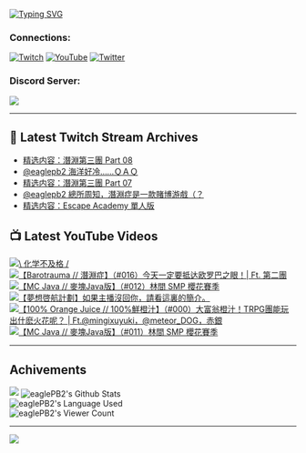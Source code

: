 <!--### Hello people, I'm EaglePB2 - The one who building something for fun 👋
Thank you for standby for this profile.   
The purpose of this profile is coming soon.   
You may come back later, as you wish if this readme.md is updated.   -->

<a href="https://git.io/typing-svg"><img src="https://readme-typing-svg.herokuapp.com?font=Fira+Code&duration=1000&pause=5000&vCenter=true&random=false&width=500&lines=%F0%9F%91%8B+Hello+Everyone%2C+I'm+EaglePB2.;%F0%9F%99%87+Thank+you+for+stopping+by+my+profile.+;%F0%9F%94%AD+%3D%3D%3D%3D+%F0%9F%94%AD;%F0%9F%91%8B+%E4%BD%A0%E5%A5%BD%EF%BC%8C%E6%AD%A1%E8%BF%8E%E4%BE%86%E5%88%B0%E6%88%91%E7%9A%84%E4%BB%A3%E7%A2%BC%E5%BA%AB%E3%80%82;%F0%9F%99%87+%E6%84%9F%E8%AC%9D%E5%89%8D%E4%BE%86%E5%8F%83%E8%A7%80%E5%B0%8F%E5%B1%8B+owo~" alt="Typing SVG" /></a>

### Connections:

[![Twitch](https://img.shields.io/badge/Twitch-9347FF?style=flat-square&logo=twitch&logoColor=white)](https://www.twitch.tv/eaglepb2)
[![YouTube](https://img.shields.io/badge/YouTube-%23FF0000.svg?style=flat-square&logo=YouTube&logoColor=white)](https://www.youtube.com/eaglepb2)
[![Twitter](https://img.shields.io/badge/Twitter-%231DA1F2.svg?style=flat-square&logo=Twitter&logoColor=white)](https://twitter.com/eaglepb2)

### Discord Server:

[![](https://invidget.switchblade.xyz/qKrub9b?theme=dark&language=ch)](https://discord.gg/qKrub9b)

---

## 👾 Latest Twitch Stream Archives
<!-- TWITCH:START -->
- [精选内容：潛淵第三團 Part 08](https://www.twitch.tv/videos/2217324555)
- [@eaglepb2 海洋好冷……ＱＡＱ](https://www.twitch.tv/videos/2217213522)
- [精选内容：潛淵第三團 Part 07](https://www.twitch.tv/videos/2216502122)
- [@eaglepb2 總所周知，潛淵症是一款賭博游戲（？](https://www.twitch.tv/videos/2216366518)
- [精选内容：Escape Academy 單人版](https://www.twitch.tv/videos/2215666031)
<!-- TWITCH:END -->



## 📺 Latest YouTube Videos
<!-- YOUTUBE:START -->
<!-- YOUTUBE:END -->

<!-- BEGIN YOUTUBE-CARDS -->
<a href="https://www.youtube.com/watch?v=i3mi2m1e4jA">
  <picture>
    <source media="(prefers-color-scheme: dark)" srcset="https://ytcards.demolab.com/?id=i3mi2m1e4jA&title=%5C+%E5%8C%96%E5%AD%A6%E4%B8%8D%E5%8F%8A%E6%A0%BC+%2F&lang=zh&timestamp=1722923794&background_color=%230d1117&title_color=%23ffffff&stats_color=%23dedede&max_title_lines=1&width=250&border_radius=5&duration=21">
    <img src="https://ytcards.demolab.com/?id=i3mi2m1e4jA&title=%5C+%E5%8C%96%E5%AD%A6%E4%B8%8D%E5%8F%8A%E6%A0%BC+%2F&lang=zh&timestamp=1722923794&background_color=%23ffffff&title_color=%2324292f&stats_color=%2357606a&max_title_lines=1&width=250&border_radius=5&duration=21" alt="\ 化学不及格 /" title="\ 化学不及格 /">
  </picture>
</a>
<a href="https://www.youtube.com/watch?v=LN765xh96eU">
  <picture>
    <source media="(prefers-color-scheme: dark)" srcset="https://ytcards.demolab.com/?id=LN765xh96eU&title=%E3%80%90Barotrauma+%2F%2F+%E6%BD%9B%E6%B7%B5%E7%97%87%E3%80%91%EF%BC%88%23016%EF%BC%89%E4%BB%8A%E5%A4%A9%E4%B8%80%E5%AE%9A%E8%A6%81%E6%8A%B5%E8%BE%BE%E6%AC%A7%E7%BD%97%E5%B7%B4%E4%B9%8B%E7%9C%BC%EF%BC%81%7C+Ft.+%E7%AC%AC%E4%BA%8C%E5%9C%98&lang=zh&timestamp=1722923221&background_color=%230d1117&title_color=%23ffffff&stats_color=%23dedede&max_title_lines=1&width=250&border_radius=5&duration=10189">
    <img src="https://ytcards.demolab.com/?id=LN765xh96eU&title=%E3%80%90Barotrauma+%2F%2F+%E6%BD%9B%E6%B7%B5%E7%97%87%E3%80%91%EF%BC%88%23016%EF%BC%89%E4%BB%8A%E5%A4%A9%E4%B8%80%E5%AE%9A%E8%A6%81%E6%8A%B5%E8%BE%BE%E6%AC%A7%E7%BD%97%E5%B7%B4%E4%B9%8B%E7%9C%BC%EF%BC%81%7C+Ft.+%E7%AC%AC%E4%BA%8C%E5%9C%98&lang=zh&timestamp=1722923221&background_color=%23ffffff&title_color=%2324292f&stats_color=%2357606a&max_title_lines=1&width=250&border_radius=5&duration=10189" alt="【Barotrauma // 潛淵症】（#016）今天一定要抵达欧罗巴之眼！| Ft. 第二團" title="【Barotrauma // 潛淵症】（#016）今天一定要抵达欧罗巴之眼！| Ft. 第二團">
  </picture>
</a>
<a href="https://www.youtube.com/watch?v=F-rVEDKmjnc">
  <picture>
    <source media="(prefers-color-scheme: dark)" srcset="https://ytcards.demolab.com/?id=F-rVEDKmjnc&title=%E3%80%90MC+Java+%2F%2F+%E9%BA%A5%E5%A1%8AJava%E7%89%88%E3%80%91%EF%BC%88%23012%EF%BC%89%E6%9E%97%E9%96%93+SMP+%E6%AB%BB%E8%8A%B1%E8%B3%BD%E5%AD%A3&lang=zh&timestamp=1722838322&background_color=%230d1117&title_color=%23ffffff&stats_color=%23dedede&max_title_lines=1&width=250&border_radius=5&duration=15236">
    <img src="https://ytcards.demolab.com/?id=F-rVEDKmjnc&title=%E3%80%90MC+Java+%2F%2F+%E9%BA%A5%E5%A1%8AJava%E7%89%88%E3%80%91%EF%BC%88%23012%EF%BC%89%E6%9E%97%E9%96%93+SMP+%E6%AB%BB%E8%8A%B1%E8%B3%BD%E5%AD%A3&lang=zh&timestamp=1722838322&background_color=%23ffffff&title_color=%2324292f&stats_color=%2357606a&max_title_lines=1&width=250&border_radius=5&duration=15236" alt="【MC Java // 麥塊Java版】（#012）林間 SMP 櫻花賽季" title="【MC Java // 麥塊Java版】（#012）林間 SMP 櫻花賽季">
  </picture>
</a>
<a href="https://www.youtube.com/watch?v=YUYCWvsF4MI">
  <picture>
    <source media="(prefers-color-scheme: dark)" srcset="https://ytcards.demolab.com/?id=YUYCWvsF4MI&title=%E3%80%90%E5%A4%A2%E6%83%B3%E5%95%93%E8%88%AA%E8%A8%88%E5%8A%83%E3%80%91%E5%A6%82%E6%9E%9C%E4%B8%BB%E6%92%AD%E6%B2%92%E5%9B%9E%E4%BD%A0%EF%BC%8C%E8%AB%8B%E7%9C%8B%E9%80%99%E8%A3%8F%E7%9A%84%E7%B0%A1%E4%BB%8B%E3%80%82&lang=zh&timestamp=1722830145&background_color=%230d1117&title_color=%23ffffff&stats_color=%23dedede&max_title_lines=1&width=250&border_radius=5&duration=0">
    <img src="https://ytcards.demolab.com/?id=YUYCWvsF4MI&title=%E3%80%90%E5%A4%A2%E6%83%B3%E5%95%93%E8%88%AA%E8%A8%88%E5%8A%83%E3%80%91%E5%A6%82%E6%9E%9C%E4%B8%BB%E6%92%AD%E6%B2%92%E5%9B%9E%E4%BD%A0%EF%BC%8C%E8%AB%8B%E7%9C%8B%E9%80%99%E8%A3%8F%E7%9A%84%E7%B0%A1%E4%BB%8B%E3%80%82&lang=zh&timestamp=1722830145&background_color=%23ffffff&title_color=%2324292f&stats_color=%2357606a&max_title_lines=1&width=250&border_radius=5&duration=0" alt="【夢想啓航計劃】如果主播沒回你，請看這裏的簡介。" title="【夢想啓航計劃】如果主播沒回你，請看這裏的簡介。">
  </picture>
</a>
<a href="https://www.youtube.com/watch?v=N7KQ9rBdayY">
  <picture>
    <source media="(prefers-color-scheme: dark)" srcset="https://ytcards.demolab.com/?id=N7KQ9rBdayY&title=%E3%80%90100%25+Orange+Juice+%2F%2F+100%25%E9%AE%AE%E6%A9%99%E6%B1%81%E3%80%91%EF%BC%88%23000%EF%BC%89%E5%A4%A7%E5%AF%8C%E7%BF%81%E6%A9%99%E6%B1%81%EF%BC%81TRPG%E5%9C%98%E8%83%BD%E7%8E%A9%E5%87%BA%E4%BB%80%E9%BA%BD%E7%81%AB%E8%8A%B1%E5%91%A2%EF%BC%9F+%7C+Ft.%40mingixuyuki%EF%BC%8C%40meteor_DOG%EF%BC%8C%E8%B5%A4%E9%8A%80&lang=zh&timestamp=1722757669&background_color=%230d1117&title_color=%23ffffff&stats_color=%23dedede&max_title_lines=1&width=250&border_radius=5&duration=14061">
    <img src="https://ytcards.demolab.com/?id=N7KQ9rBdayY&title=%E3%80%90100%25+Orange+Juice+%2F%2F+100%25%E9%AE%AE%E6%A9%99%E6%B1%81%E3%80%91%EF%BC%88%23000%EF%BC%89%E5%A4%A7%E5%AF%8C%E7%BF%81%E6%A9%99%E6%B1%81%EF%BC%81TRPG%E5%9C%98%E8%83%BD%E7%8E%A9%E5%87%BA%E4%BB%80%E9%BA%BD%E7%81%AB%E8%8A%B1%E5%91%A2%EF%BC%9F+%7C+Ft.%40mingixuyuki%EF%BC%8C%40meteor_DOG%EF%BC%8C%E8%B5%A4%E9%8A%80&lang=zh&timestamp=1722757669&background_color=%23ffffff&title_color=%2324292f&stats_color=%2357606a&max_title_lines=1&width=250&border_radius=5&duration=14061" alt="【100% Orange Juice // 100%鮮橙汁】（#000）大富翁橙汁！TRPG團能玩出什麽火花呢？ | Ft.@mingixuyuki，@meteor_DOG，赤銀" title="【100% Orange Juice // 100%鮮橙汁】（#000）大富翁橙汁！TRPG團能玩出什麽火花呢？ | Ft.@mingixuyuki，@meteor_DOG，赤銀">
  </picture>
</a>
<a href="https://www.youtube.com/watch?v=6YQUKTrDKSk">
  <picture>
    <source media="(prefers-color-scheme: dark)" srcset="https://ytcards.demolab.com/?id=6YQUKTrDKSk&title=%E3%80%90MC+Java+%2F%2F+%E9%BA%A5%E5%A1%8AJava%E7%89%88%E3%80%91%EF%BC%88%23011%EF%BC%89%E6%9E%97%E9%96%93+SMP+%E6%AB%BB%E8%8A%B1%E8%B3%BD%E5%AD%A3&lang=zh&timestamp=1722653466&background_color=%230d1117&title_color=%23ffffff&stats_color=%23dedede&max_title_lines=1&width=250&border_radius=5&duration=12557">
    <img src="https://ytcards.demolab.com/?id=6YQUKTrDKSk&title=%E3%80%90MC+Java+%2F%2F+%E9%BA%A5%E5%A1%8AJava%E7%89%88%E3%80%91%EF%BC%88%23011%EF%BC%89%E6%9E%97%E9%96%93+SMP+%E6%AB%BB%E8%8A%B1%E8%B3%BD%E5%AD%A3&lang=zh&timestamp=1722653466&background_color=%23ffffff&title_color=%2324292f&stats_color=%2357606a&max_title_lines=1&width=250&border_radius=5&duration=12557" alt="【MC Java // 麥塊Java版】（#011）林間 SMP 櫻花賽季" title="【MC Java // 麥塊Java版】（#011）林間 SMP 櫻花賽季">
  </picture>
</a>
<!-- END YOUTUBE-CARDS -->

---

## Achivements
[![](https://github-profile-trophy.vercel.app/?username=eaglepb2&theme=monokai&no-bg=true&&title=Repositories,Issues,Commit,MultiLanguage)](https://github.com/anuraghazra/github-readme-stats)
<img align="center" alt="eaglePB2's Github Stats" src="https://github-readme-stats.vercel.app/api?username=eaglePB2&show_icons=true&hide_border=true&theme=merko" />
<br>
<img align="center" alt="eaglePB2's Language Used" src="https://github-readme-stats.vercel.app/api/top-langs/?username=eaglePB2&show_icons=true&hide_border=true&theme=merko&layout=compact&langs_count=8" />
<br>
<img align="center" alt="eaglePB2's Viewer Count" src="https://visitcount.itsvg.in/api?id=eaglepb2&label=Profile%20Views&color=3&icon=5&pretty=true" />

<hr>

<!-- RANDOMQUOTE:START -->
![](https://quotes-github-readme.vercel.app/api?type=horizontal&theme=merko)
<!-- RANDOMQUOTE:END -->


<!--
       _____   _   _   _____       _____   _   _   ____   
      |_   _| | | | | |  ___|     |  ___| | \ | | |  _  \  
        | |   | |_| | | |___      | |___  |  \| | | | | | 
        | |   |  _  | |  ___|     |  ___| |     | | | | | 
        | |   | | | | | |___      | |___  | |\  | | |_| | 
        |_|   |_| |_| |_____|     |_____| |_| \_| |____ / 
      
-->
